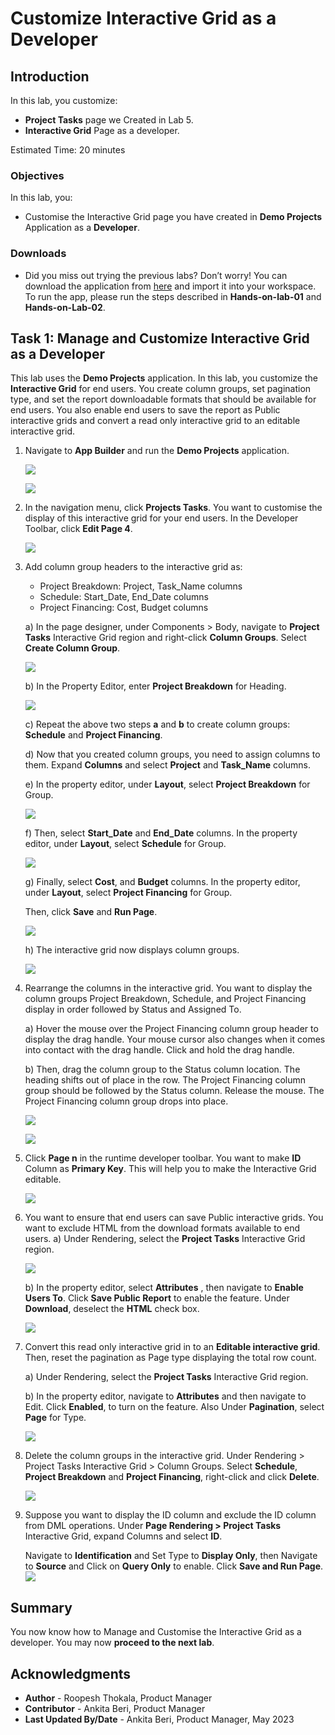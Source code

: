# Customize Interactive Grid as a Developer
<!--# Create the shopping cart page -->
## Introduction

In this lab, you customize:
  - **Project Tasks** page we Created in Lab 5.
  - **Interactive Grid** Page as a developer.

<!--
Customers will be able to:
- Review the items in the shopping cart
- Edit the quantity of the items
- Remove an item
- Clear the shopping cart
- Proceed to checkout

Estimated Time: 20 minutes

Watch the video below for a quick walk through of the lab.

[](youtube:Cvl9xMAqnm8)
-->

Estimated Time: 20 minutes

### Objectives
In this lab, you:
- Customise the Interactive Grid page you have created in **Demo Projects** Application as a **Developer**.

### Downloads

- Did you miss out trying the previous labs? Don’t worry! You can download the application from [here](files/demo-projects-2.sql) and import it into your workspace. To run the app, please run the steps described in **Hands-on-lab-01** and **Hands-on-Lab-02**.


## Task 1: Manage and Customize Interactive Grid as a Developer
This lab uses the **Demo Projects** application. In this lab, you customize the **Interactive Grid** for end users. You create column groups, set pagination type, and set the report downloadable formats that should be available for end users. You also enable end users to save the report as Public interactive grids and convert a read only interactive grid to an editable interactive grid.

1. Navigate to **App Builder** and run the **Demo Projects** application.

    ![](./images/select-demo-projects-app11.png " ")

    ![](./images/run-demo-projects-app11.png " ")

2. In the navigation menu, click **Projects Tasks**. You want to customise the display of this interactive grid for your end users. In the Developer Toolbar, click **Edit Page 4**.

    ![](./images/click-page11.png " ")

3. Add column group headers to the interactive grid as:
    - Project Breakdown: Project, Task_Name columns
    - Schedule: Start\_Date, End\_Date columns
    - Project Financing: Cost, Budget columns  

    a) In the page designer, under Components > Body, navigate to **Project Tasks** Interactive Grid region and right-click **Column Groups**. Select **Create Column Group**.

    ![](./images/create-column-group11.png " ")

    b) In the Property Editor, enter **Project Breakdown** for Heading.

    ![](./images/create-column-group1.png " ")

    c) Repeat the above two steps **a** and **b** to create column groups: **Schedule** and **Project Financing**.

    d) Now that you created column groups, you need to assign columns to them. Expand **Columns** and select **Project** and **Task_Name** columns.

    e) In the property editor, under **Layout**, select **Project Breakdown** for Group.

    ![](./images/select-project-breakdown11.png " ")

    f) Then, select **Start_Date** and **End_Date** columns. In the property editor, under **Layout**, select **Schedule** for Group.

    ![](./images/select-schedule-group11.png " ")

    g) Finally, select **Cost**, and **Budget** columns. In the property editor, under **Layout**, select **Project Financing** for Group.

    Then, click **Save** and **Run Page**.

    ![](./images/select-financing-group11.png " ")

    h) The interactive grid now displays column groups.

    ![](./images/display-groups11.png " ")

4. Rearrange the columns in the interactive grid. You want to display the column groups Project Breakdown, Schedule, and Project Financing display in order followed by Status and Assigned To.

    a) Hover the mouse over the Project Financing column group header to display the drag handle. Your mouse cursor also changes when it comes into contact with the drag handle. Click and hold the drag handle.

    b) Then, drag the column group to the Status column location. The heading shifts out of place in the row. The Project Financing column group should be followed by the Status column. Release the mouse. The Project Financing column group drops into place.

    ![](./images/rearrange-column11.png " ")

    ![](./images/rearrange-column12.png " ")

5. Click **Page n** in the runtime developer toolbar. You want to make **ID** Column as **Primary Key**. This will help you to make the Interactive Grid editable.

    ![](./images/define-primary-key.png " ")

6. You want to ensure that end users can save Public interactive grids. You want to exclude HTML from the download formats available to end users.
    a) Under Rendering, select the **Project Tasks** Interactive Grid region.

    ![](./images/select-project-tasks11.png " ")

    b) In the property editor, select **Attributes** , then navigate to **Enable Users To**. Click **Save Public Report** to enable the feature. Under **Download**, deselect the **HTML** check box.

    ![](./images/enbale-public-reports11.png " ")

7. Convert this read only interactive grid in to an **Editable interactive grid**. Then, reset the pagination as Page type displaying the total row count.  

    a) Under Rendering, select the **Project Tasks** Interactive Grid region.

    b) In the property editor, navigate to **Attributes** and then navigate to Edit. Click **Enabled**, to turn on the feature.
       Also Under **Pagination**, select **Page** for Type.

    ![](./images/edit-enabled11.png " ")

8. Delete the column groups in the interactive grid. Under Rendering > Project Tasks Interactive Grid > Column Groups. Select **Schedule**, **Project Breakdown** and **Project Financing**, right-click and click **Delete**.

    ![](./images/delete-column-group11.png " ")

9. Suppose you want to display the ID column and exclude the ID column from DML operations. Under **Page Rendering > Project Tasks** Interactive Grid, expand Columns and select **ID**.

    Navigate to **Identification** and Set Type to **Display Only**, then Navigate to **Source** and Click on **Query Only** to enable.
    Click **Save and Run Page**.
    ![](./images/set-id-col-attributes11.png " ")


## Summary

You now know how to Manage and Customise the Interactive Grid as a developer. You may now **proceed to the next lab**.

## Acknowledgments

- **Author** - Roopesh Thokala, Product Manager
- **Contributor** - Ankita Beri, Product Manager
- **Last Updated By/Date** - Ankita Beri, Product Manager, May 2023
